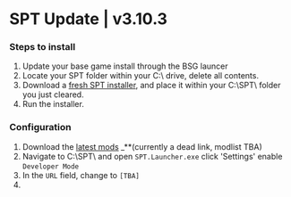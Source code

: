 # SPT Update | v3.10.3

### Steps to install
1. Update your base game install through the BSG launcer
2. Locate your SPT folder within your C:\ drive, delete all contents.
3. Download a [fresh SPT installer](https://sp-tarkov.com/#download), and place it within your C:\SPT\ folder you just cleared.
4. Run the installer.
### Configuration
1. Download the [latest mods]((https://github.com/werlior/The-Boys/blob/main/README.md)) _**(currently a dead link, modlist TBA)
2. Navigate to C:\SPT\ and open `SPT.Launcher.exe` click 'Settings' enable `Developer Mode` 
3. In the `URL` field, change to `[TBA]`
4. 
